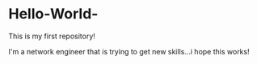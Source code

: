 # Hello-World-
This is  my first repository!

I'm a network engineer that is trying to get new skills...i hope this works!
